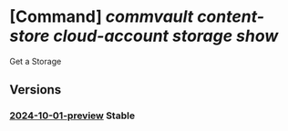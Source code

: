 # [Command] _commvault content-store cloud-account storage show_

Get a Storage

## Versions

### [2024-10-01-preview](/Resources/mgmt-plane/L3N1YnNjcmlwdGlvbnMve30vcmVzb3VyY2Vncm91cHMve30vcHJvdmlkZXJzL2NvbW12YXVsdC5jb250ZW50c3RvcmUvY2xvdWRhY2NvdW50cy97fS9zdG9yYWdlcy97fQ==/2024-10-01-preview.xml) **Stable**

<!-- mgmt-plane /subscriptions/{}/resourcegroups/{}/providers/commvault.contentstore/cloudaccounts/{}/storages/{} 2024-10-01-preview -->
